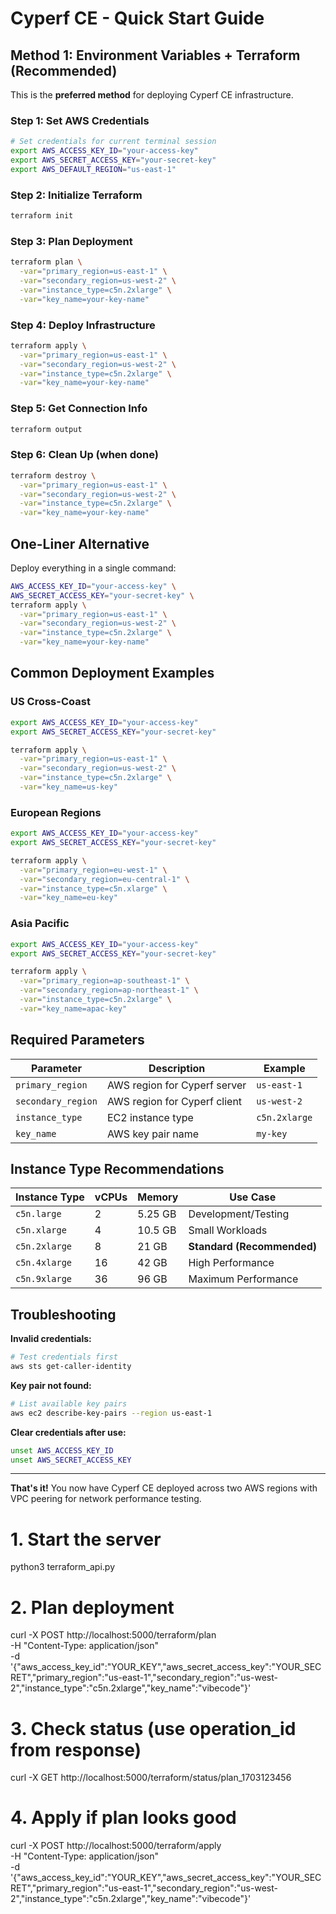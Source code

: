 # Cyperf CE - Quick Start Guide

## Method 1: Environment Variables + Terraform (Recommended)

This is the **preferred method** for deploying Cyperf CE infrastructure.

### Step 1: Set AWS Credentials
```bash
# Set credentials for current terminal session
export AWS_ACCESS_KEY_ID="your-access-key"
export AWS_SECRET_ACCESS_KEY="your-secret-key"
export AWS_DEFAULT_REGION="us-east-1"
```

### Step 2: Initialize Terraform
```bash
terraform init
```

### Step 3: Plan Deployment
```bash
terraform plan \
  -var="primary_region=us-east-1" \
  -var="secondary_region=us-west-2" \
  -var="instance_type=c5n.2xlarge" \
  -var="key_name=your-key-name"
```

### Step 4: Deploy Infrastructure
```bash
terraform apply \
  -var="primary_region=us-east-1" \
  -var="secondary_region=us-west-2" \
  -var="instance_type=c5n.2xlarge" \
  -var="key_name=your-key-name"
```

### Step 5: Get Connection Info
```bash
terraform output
```

### Step 6: Clean Up (when done)
```bash
terraform destroy \
  -var="primary_region=us-east-1" \
  -var="secondary_region=us-west-2" \
  -var="instance_type=c5n.2xlarge" \
  -var="key_name=your-key-name"
```

## One-Liner Alternative

Deploy everything in a single command:

```bash
AWS_ACCESS_KEY_ID="your-access-key" \
AWS_SECRET_ACCESS_KEY="your-secret-key" \
terraform apply \
  -var="primary_region=us-east-1" \
  -var="secondary_region=us-west-2" \
  -var="instance_type=c5n.2xlarge" \
  -var="key_name=your-key-name"
```

## Common Deployment Examples

### US Cross-Coast
```bash
export AWS_ACCESS_KEY_ID="your-access-key"
export AWS_SECRET_ACCESS_KEY="your-secret-key"

terraform apply \
  -var="primary_region=us-east-1" \
  -var="secondary_region=us-west-2" \
  -var="instance_type=c5n.2xlarge" \
  -var="key_name=us-key"
```

### European Regions
```bash
export AWS_ACCESS_KEY_ID="your-access-key"
export AWS_SECRET_ACCESS_KEY="your-secret-key"

terraform apply \
  -var="primary_region=eu-west-1" \
  -var="secondary_region=eu-central-1" \
  -var="instance_type=c5n.xlarge" \
  -var="key_name=eu-key"
```

### Asia Pacific
```bash
export AWS_ACCESS_KEY_ID="your-access-key"
export AWS_SECRET_ACCESS_KEY="your-secret-key"

terraform apply \
  -var="primary_region=ap-southeast-1" \
  -var="secondary_region=ap-northeast-1" \
  -var="instance_type=c5n.2xlarge" \
  -var="key_name=apac-key"
```

## Required Parameters

| Parameter | Description | Example |
|-----------|-------------|---------|
| `primary_region` | AWS region for Cyperf server | `us-east-1` |
| `secondary_region` | AWS region for Cyperf client | `us-west-2` |
| `instance_type` | EC2 instance type | `c5n.2xlarge` |
| `key_name` | AWS key pair name | `my-key` |

## Instance Type Recommendations

| Instance Type | vCPUs | Memory | Use Case |
|---------------|-------|--------|----------|
| `c5n.large` | 2 | 5.25 GB | Development/Testing |
| `c5n.xlarge` | 4 | 10.5 GB | Small Workloads |
| `c5n.2xlarge` | 8 | 21 GB | **Standard (Recommended)** |
| `c5n.4xlarge` | 16 | 42 GB | High Performance |
| `c5n.9xlarge` | 36 | 96 GB | Maximum Performance |

## Troubleshooting

**Invalid credentials:**
```bash
# Test credentials first
aws sts get-caller-identity
```

**Key pair not found:**
```bash
# List available key pairs
aws ec2 describe-key-pairs --region us-east-1
```

**Clear credentials after use:**
```bash
unset AWS_ACCESS_KEY_ID
unset AWS_SECRET_ACCESS_KEY
```

---

**That's it!** You now have Cyperf CE deployed across two AWS regions with VPC peering for network performance testing.


# 1. Start the server
python3 terraform_api.py

# 2. Plan deployment
curl -X POST http://localhost:5000/terraform/plan \
  -H "Content-Type: application/json" \
  -d '{"aws_access_key_id":"YOUR_KEY","aws_secret_access_key":"YOUR_SECRET","primary_region":"us-east-1","secondary_region":"us-west-2","instance_type":"c5n.2xlarge","key_name":"vibecode"}'

# 3. Check status (use operation_id from response)
curl -X GET http://localhost:5000/terraform/status/plan_1703123456

# 4. Apply if plan looks good
curl -X POST http://localhost:5000/terraform/apply \
  -H "Content-Type: application/json" \
  -d '{"aws_access_key_id":"YOUR_KEY","aws_secret_access_key":"YOUR_SECRET","primary_region":"us-east-1","secondary_region":"us-west-2","instance_type":"c5n.2xlarge","key_name":"vibecode"}'